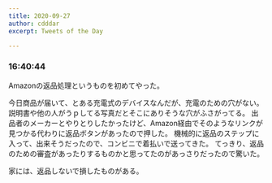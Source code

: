 ```yaml
---
title: 2020-09-27
author: cdddar
excerpt: Tweets of the Day

---
```


### 16:40:44

Amazonの返品処理というものを初めてやった。

今日商品が届いて、とある充電式のデバイスなんだが、充電のための穴がない。
説明書や他の人がうｐしてる写真だとそこにありそうな穴がふさがってる。
出品者のメーカーとやりとりしたかったけど、Amazon経由でそのようなリンクが見つかる代わりに返品ボタンがあったので押した。
機械的に返品のステップに入って、出来そうだったので、コンビニで着払いで送ってきた。
てっきり、返品のための審査があったりするものかと思ってたのがあっさりだったので驚いた。

家には、返品しないで損したものがある。
